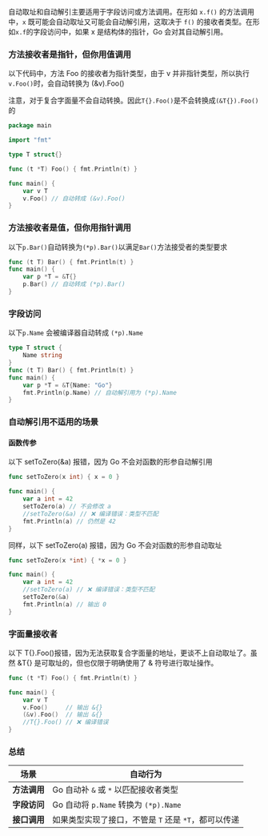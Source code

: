 自动取址和自动解引主要适用于字段访问或方法调用。在形如 `x.f()` 的方法调用中，`x` 既可能会自动取址又可能会自动解引用，这取决于 `f()` 的接收者类型。在形如`x.f`的字段访问中，如果 x 是结构体的指针，Go 会对其自动解引用。

### 方法接收者是指针，但你用值调用

以下代码中，方法 Foo 的接收者为指针类型，由于 v 并非指针类型，所以执行`v.Foo()`时，会自动转换为 (&v).Foo()

注意，对于复合字面量不会自动转换。因此`T{}.Foo()`是不会转换成`(&T{}).Foo()`的

```go
package main

import "fmt"

type T struct{}

func (t *T) Foo() { fmt.Println(t) }

func main() {
	var v T
	v.Foo() // 自动转成 (&v).Foo()
}
```

### 方法接收者是值，但你用指针调用

以下`p.Bar()`自动转换为`(*p).Bar()`以满足`Bar()`方法接受者的类型要求

```go
func (t T) Bar() { fmt.Println(t) }
func main() {
	var p *T = &T{}
	p.Bar() // 自动转成 (*p).Bar()
}
```

### 字段访问

以下`p.Name` 会被编译器自动转成 `(*p).Name`

```go
type T struct {
	Name string
}
func (t T) Bar() { fmt.Println(t) }
func main() {
	var p *T = &T{Name: "Go"}
	fmt.Println(p.Name) // 自动解引用为 (*p).Name
}
```

### 自动解引用不适用的场景

#### 函数传参

以下 setToZero(&a) 报错，因为 Go 不会对函数的形参自动解引用

```go
func setToZero(x int) { x = 0 }

func main() {
	var a int = 42
	setToZero(a) // 不会修改 a
	//setToZero(&a) // ❌ 编译错误：类型不匹配
	fmt.Println(a) // 仍然是 42
}
```

同样，以下 setToZero(a) 报错，因为 Go 不会对函数的形参自动取址

```go
func setToZero(x *int) { *x = 0 }

func main() {
	var a int = 42
	//setToZero(a) // ❌ 编译错误：类型不匹配
	setToZero(&a)
	fmt.Println(a) // 输出 0
}
```

### 字面量接收者

以下 T{}.Foo()报错，因为无法获取复合字面量的地址，更谈不上自动取址了。虽然 &T{} 是可取址的，但也仅限于明确使用了 & 符号进行取址操作。

```go
func (t *T) Foo() { fmt.Println(t) }

func main() {
	var v T
	v.Foo()     // 输出 &{}
	(&v).Foo()  // 输出 &{}
	//T{}.Foo() // ❌ 编译错误
}
```

### 总结

| 场景         | 自动行为                                             |
| ------------ | ---------------------------------------------------- |
| **方法调用** | Go 自动补 `&` 或 `*` 以匹配接收者类型                |
| **字段访问** | Go 自动将 `p.Name` 转换为 `(*p).Name`                |
| **接口调用** | 如果类型实现了接口，不管是 `T` 还是 `*T`，都可以传递 |
